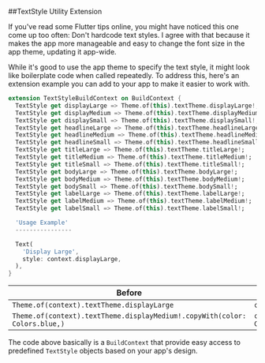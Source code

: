 ##TextStyle Utility Extension

If you've read some Flutter tips online, you might have noticed this one come up too often: Don't hardcode text styles. I agree with that because it makes the app more manageable and easy to change the font size in the app theme, updating it app-wide.

While it's good to use the app theme to specify the text style, it might look like boilerplate code when called repeatedly. To address this, here's an extension example you can add to your app to make it easier to work with.

```dart
extension TextStyleBuildContext on BuildContext {
  TextStyle get displayLarge => Theme.of(this).textTheme.displayLarge!;
  TextStyle get displayMedium => Theme.of(this).textTheme.displayMedium!;
  TextStyle get displaySmall => Theme.of(this).textTheme.displaySmall!;
  TextStyle get headlineLarge => Theme.of(this).textTheme.headlineLarge!;
  TextStyle get headlineMedium => Theme.of(this).textTheme.headlineMedium!;
  TextStyle get headlineSmall => Theme.of(this).textTheme.headlineSmall!;
  TextStyle get titleLarge => Theme.of(this).textTheme.titleLarge!;
  TextStyle get titleMedium => Theme.of(this).textTheme.titleMedium!;
  TextStyle get titleSmall => Theme.of(this).textTheme.titleSmall!;
  TextStyle get bodyLarge => Theme.of(this).textTheme.bodyLarge!;
  TextStyle get bodyMedium => Theme.of(this).textTheme.bodyMedium!;
  TextStyle get bodySmall => Theme.of(this).textTheme.bodySmall!;
  TextStyle get labelLarge => Theme.of(this).textTheme.labelLarge!;
  TextStyle get labelMedium => Theme.of(this).textTheme.labelMedium!;
  TextStyle get labelSmall => Theme.of(this).textTheme.labelSmall!;

  'Usage Example'
  ----------------

  Text(
    'Display Large',
    style: context.displayLarge,
  ),
}
```


| **Before**                                  | **After (with TextStyles Extension)** |
|---------------------------------------------|----------------------------------------|
| `Theme.of(context).textTheme.displayLarge`   |  `context.displayLarge`  |
| `Theme.of(context).textTheme.displayMedium!.copyWith(color: Colors.blue,)`   | `context.displayMedium.copyWith(color: Colors.blue,)`  |

The code above basically is a `BuildContext` that provide easy access to predefined `TextStyle` objects based on your app's design.
